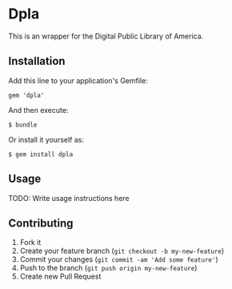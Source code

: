 # Dpla

This is an wrapper for the Digital Public Library of America.

## Installation

Add this line to your application's Gemfile:

    gem 'dpla'

And then execute:

    $ bundle

Or install it yourself as:

    $ gem install dpla

## Usage

TODO: Write usage instructions here

## Contributing

1. Fork it
2. Create your feature branch (`git checkout -b my-new-feature`)
3. Commit your changes (`git commit -am 'Add some feature'`)
4. Push to the branch (`git push origin my-new-feature`)
5. Create new Pull Request
